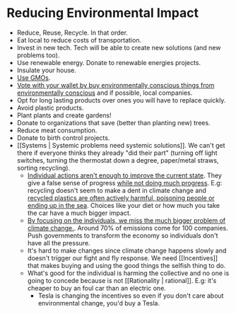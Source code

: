 # Reducing Environmental Impact

- Reduce, Reuse, Recycle. In that order.
- Eat local to reduce costs of transportation.
- Invest in new tech. Tech will be able to create new solutions (and new problems too).
- Use renewable energy. Donate to renewable energies projects.
- Insulate your house.
- [Use GMOs](https://www.bio.org/blogs/gmos-have-benefits-environment).
- [Vote with your wallet by buy environmentally conscious things from environmentally conscious](https://youtu.be/yiw6_JakZFc) and if possible, local companies.
- Opt for long lasting products over ones you will have to replace quickly.
- Avoid plastic products.
- Plant plants and create gardens!
- Donate to organizations that save (better than planting new) trees.
- Reduce meat consumption.
- Donate to birth control projects.
- [[Systems | Systemic problems need systemic solutions]]. We can't get there if everyone thinks they already "did their part" (turning off light switches, turning the thermostat down a degree, paper/metal straws, sorting recycling).
	- [Individual actions aren't enough to improve the current state](https://www.youtube.com/watch?v=DYLWZPFEWTw). They give a false sense of progress [while not doing much progress](https://criticalscience.medium.com/climate-change-on-a-little-planet-b859721767d5). E.g: recycling doesn't seem to make a dent in climate change and [recycled plastics are often actively harmful, poisoning people or ending up in the sea](https://hwfo.substack.com/p/an-illustrated-guide-to-plastic-straws). Choices like your diet or how much you take the car have a much bigger impact.
	- [By focusing on the individuals, we miss the much bigger problem of climate change.](https://youtu.be/RSgXcFdHxFI?list=WL). Around 70% of emissions come for 100 companies. Push governments to transform the economy so individuals don't have all the pressure.
	- It's hard to make changes since climate change happens slowly and doesn't trigger our fight and fly response. We need [[Incentives]] that makes buying and using the good things the selfish thing to do.
	- What's good for the individual is harming the collective and no one is going to concede because is not [[Rationality | rational]]. E.g: it's cheaper to buy an foul car than an electric one.
		- Tesla is changing the incentives so even if you don't care about environmental change, you'd buy a Tesla.
